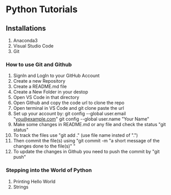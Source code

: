 # Python Tutorials

## Installations
  1. Anaconda3
  2. Visual Studio Code
  3. Git

### How to use Git and Github
  1. SignIn and LogIn to your GitHub Account
  2. Create a new Repository
  3. Create a README.md file
  4. Create a New Folder in your destop
  5. Open VS Code in that directory
  6. Open Github and copy the code url to clone the repo
  7. Open terminal in VS Code and git clone paste the url
  8. Set up your account by:
            git config --global user.email "you@example.com"
            git config --global user.name "Your Name"
  9. Make some changes in README.md or any file and check the status "git status"
  10. To track the files use "git add ." (use file name insted of ".")
  11. Then commit the file(s) using "git commit -m "a short message of the changes done to the file(s)" "
  12. To update the changes in Github you need to push the commit by "git push"

### Stepping into the World of Python
  1. Printing Hello World
  2. Strings